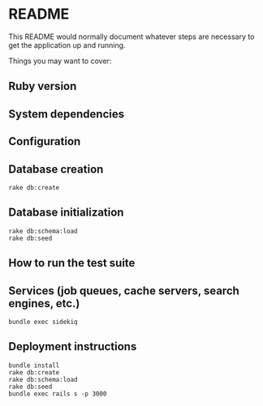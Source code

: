 # README

This README would normally document whatever steps are necessary to get the
application up and running.

Things you may want to cover:

Ruby version
-----------------

System dependencies
-----------------

Configuration
-----------------

Database creation
-----------------
    rake db:create

Database initialization
----------------- 
    rake db:schema:load
    rake db:seed 

How to run the test suite
-----------------

Services (job queues, cache servers, search engines, etc.)
-----------------
    bundle exec sidekiq

Deployment instructions
-----------------

    bundle install
    rake db:create 
    rake db:schema:load
    rake db:seed 
    bundle exec rails s -p 3000

